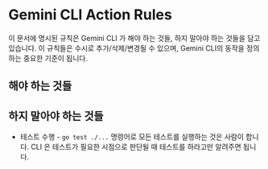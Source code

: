 # Gemini CLI Action Rules

이 문서에 명시된 규칙은 Gemini CLI 가 해야 하는 것들, 하지 말아야 하는 것들을 담고 있습니다. 이 규칙들은 수시로 추가/삭제/변경될 수 있으며, Gemini CLI의 동작을 정의하는 중요한 기준이 됩니다.

## 해야 하는 것들

## 하지 말아야 하는 것들

- 테스트 수행 - `go test ./...` 명령어로 모든 테스트를 실행하는 것은 사람이 합니다. CLI 은 테스트가 필요한 시점으로 판단될 때 테스트를 하라고만 알려주면 됩니다.
